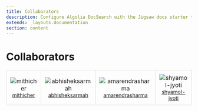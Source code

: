 ```yaml
---
title: Collaborators
description: Configure Algolia DocSearch with the Jigsaw docs starter template
extends: _layouts.documentation
section: content
---
```


# Collaborators

<table>
	<tr>
		<td align="center" style="border: 1px solid #ddd; padding: 10px">
			<img src="https://github.com/mithicher.png?size=48" alt="mithicher">
			<a style="font-size: 0.875rem" href="https://github.com/mithicher">mithicher</a>
		</td>
		<td align="center" style="border: 1px solid #ddd; padding: 10px">
			<img src="https://github.com/abhisheksarmah.png?size=51" alt="abhisheksarmah">
			<a style="font-size: 0.875rem" href="https://github.com/abhisheksarmah">abhisheksarmah</a>
		</td>
		<td align="center" style="border: 1px solid #ddd; padding: 10px">
			<img src="https://github.com/amarendrasharma.png?size=48" alt="amarendrasharma">
			<a style="font-size: 0.875rem" href="https://github.com/amarendrasharma">amarendrasharma</a>
		</td>
		<td align="center" style="border: 1px solid #ddd; padding: 10px">
			<img src="https://github.com/shyamol-jyoti.png?size=48" alt="shyamol-jyoti">
			<a style="font-size: 0.875rem" href="https://github.com/shyamol-jyoti">shyamol-jyoti</a>
		</td>
	</tr>
</table>
